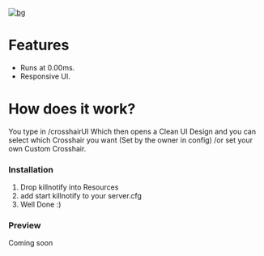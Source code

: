 [![bg][banner]][website]

[banner]: https://cdn.discordapp.com/attachments/800195998235623425/941343857344401448/KILLNOTIFICATION.png
[website]: https://tronix.dev

# Features
- Runs at 0.00ms.
- Responsive UI.

# How does it work?
You type in /crosshairUI Which then opens a Clean UI Design and you can select which Crosshair you want (Set by the owner in config) /or set your own Custom Crosshair.

### Installation
1. Drop killnotify into Resources
2. add start killnotify to your server.cfg
3. Well Done :)

### Preview
 
 Coming soon

